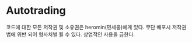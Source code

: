 # Autotrading

코드에 대한 모든 저작권 및 소유권은 heromin(민세웅)에게 있다.
무단 배포시 저작권 법에 위반 되어 형사처벌 될 수 있다. 
상업적인 사용을 금한다.